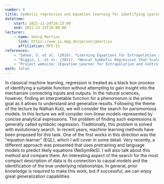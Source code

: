```yaml
---
number: 9
title: Symbolic regression and equation learning for identifying sparse non‑linear models
datetime:
    start: 2021-11-24T16:15:00
    end: 2021-11-24T18:00:00
lecturer: 
    - name: Georg Martius
      link: https://www.is.mpg.de/person/gmartius
      affiliation: MPI-IS
references:
    - "Sahoo, S. et al. (2018). *Learning Equations for Extrapolation and Control*. [arXiv:1806.07259](https://arxiv.org/abs/1806.07259)."
    - "Biggio, L. et al. (2021). *Neural Symbolic Regression that Scales*. [arXiv:2106.06427](https://arxiv.org/abs/2106.06427). **[Optional]**"
    - "Project website: [Equation Learner for Extrapolation and Control](https://al.is.mpg.de/research_projects/equation-learner) **[Optional]**"
math: false
---
```


In classical machine learning, regression is treated as a black box process of identifying a suitable function without attempting to gain insight into the mechanism connecting inputs and outputs. 
In the natural sciences, however, finding an interpretable function for a phenomenon is the prime goal as it allows to understand and generalize results.
Following the theme of the lecture by Nathan Kutz, we will consider the search for parsimonious models. 
In this lecture we will consider non-linear models represented by concise analytical expressions. 
The problem of finding such expressions is generally called symbolic regression. 
Traditionally, this problem is solved with evolutionary search. 
In recent years, machine learning methods have been proposed for this task. One of the first works in this direction was the "equation learner" (EQL), which I will cover in some detail. 
Very recently, a different approach was presented that uses pretraining and language models to predict likely equations (NeSymReS). 
I will also talk about this method and compare them.
An interesting aspect of the search for the most compact description of data is its connection to causal models and the identification of the true underlying relationships. 
In general, prior knowledge is required to make this work, but if successful, we can enjoy great generalization capabilities.
